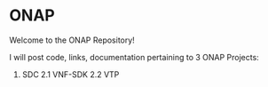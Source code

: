 # ONAP
Welcome to the ONAP Repository!

I will post code, links, documentation pertaining to 3 ONAP Projects:
1. SDC 
2.1 VNF-SDK
2.2 VTP
